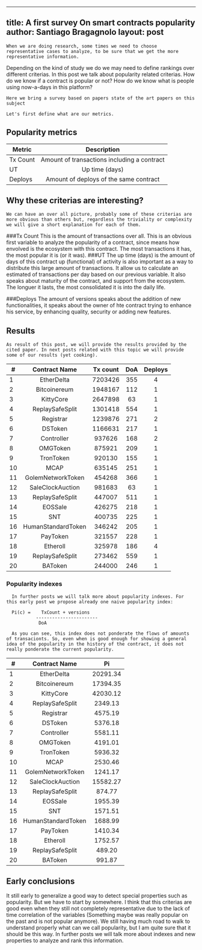 
---
title: A first survey On smart contracts popularity
author: Santiago Bragagnolo
layout: post
---

	When we are doing research, some times we need to choose representative cases to analyze, to be sure that we get the more representative information. 
Depending on the kind of study we do we may need to define rankings over different criterias. 
	In this post we talk about popularity related criterias.
	How do we know if a contract is popular or not? How do we know what is people using now-a-days in this platform? 

	Here we bring a survey based on papers state of the art papers on this subject
	
	Let's first define what are our metrics.


	

## Popularity metrics

	
| Metric        	 | Description   | 
| ------------- 	 |:-------------:| 
| Tx Count	         | Amount of transactions including a contract | 
| UT			 | Up time (days) | 
| Deploys		 | Amount of deploys of the same contract | 



## Why these criterias are interesting? 

    We can have an over all picture, probably some of these criterias are more obvious than others but, regardless the triviality or complexity we will give a short explanation for each of them.

 ###Tx Count
	This is the amount of transactions over all. This is an obvious first variable to analyze the popularity of a contract, since means how envolved is the ecosystem with this contract. 
	The most transactions it has, the most popular it is (or it was). 
 ###UT
	The up time (days) is the amount of days of this contract up (functional) of activity is also important as a way to distribute this large amount of transactions. It allow us to calculate an estimated of transactions per day based on our previous variable. 
	It also speaks about maturity of the contract, and support from the ecosystem. The longuer it lasts, the most consolidated it is into the daily life. 
	
 ###Deploys
	The amount of versions speaks about the addition of new functionalities, it speaks about the owner of hte contract trying to enhance his service, by enhancing quality, security or adding new features.
	


## Results
	As result of this post, we will provide the results provided by the cited paper. In next posts related with this topic we will provide some of our results (yet cooking).

| # | Contract Name     | Tx count | DoA      | Deploys |
|-- |:-----------------:|:--------:|:--------:|:-------:|
| 1 | EtherDelta        | 7203426  | 355      |       4 |
| 2 | Bitcoinereum      | 1948167  | 112      |       1 |
| 3 | KittyCore         | 2647898  | 63       |       1 |
| 4 | ReplaySafeSplit   | 1301418  | 554      |       1 |
| 5 | Registrar         | 1239876  | 271      |       2 |
| 6 | DSToken           | 1166631  | 217      |       1 |
| 7 | Controller        | 937626   | 168      |       2 |
| 8 | OMGToken          | 875921   | 209      |       1 |
| 9 | TronToken         | 920130   | 155      |       1 |
|10 | MCAP              | 635145   | 251      |       1 |
|11 | GolemNetworkToken | 454268   | 366      |       1 |
|12 | SaleClockAuction  | 981683   | 63       |       1 |
|13 | ReplaySafeSplit   | 447007   | 511      |       1 |
|14 | EOSSale           | 426275   | 218      |       1 |
|15 | SNT               | 400735   | 225      |       1 |
|16 | HumanStandardToken| 346242   | 205      |       1 |
|17 | PayToken          | 321557   | 228      |       1 |
|18 | Etheroll          | 325978   | 186      |       4 |
|19 | ReplaySafeSplit   | 273462   | 559      |       1 |
|20 | BAToken           | 244000   | 246      |       1 |


### Popularity indexes

      In further posts we will talk more about popularity indexes. For this early post we propose already one naive popularity index:

      Pi(c) =    TxCount + versions
               -----------------------
		        DoA

      As you can see, this index does not ponderate the flows of amounts of transacionts. So, even when is good enough for showing a general idea of the popularity in the history of the contract, it does not really ponderate the current popularity. 


| # | Contract Name     | Pi       |
|-- |:-----------------:|:-------: |
| 1 | EtherDelta        | 20291.34 |
| 2 | Bitcoinereum      | 17394.35 |
| 3 | KittyCore         | 42030.12 |
| 4 | ReplaySafeSplit   |  2349.13 |
| 5 | Registrar         |  4575.19 |
| 6 | DSToken           |  5376.18 |
| 7 | Controller        |  5581.11 |
| 8 | OMGToken          |  4191.01 |
| 9 | TronToken         |  5936.32 |
|10 | MCAP              |  2530.46 |
|11 | GolemNetworkToken |  1241.17 |
|12 | SaleClockAuction  | 15582.27 |
|13 | ReplaySafeSplit   |   874.77 |
|14 | EOSSale           |  1955.39 |
|15 | SNT               |  1571.51 |
|16 | HumanStandardToken|  1688.99 |
|17 | PayToken          |  1410.34 |
|18 | Etheroll          |  1752.57 |
|19 | ReplaySafeSplit   |   489.20 |
|20 | BAToken           |   991.87 |

## Early conclusions

   It still early to generalize a good way to detect special properties such as popularity. But we have to start by somewhere. 
   I think that this criterias are good even when they still not completely representative due to the lack of time correlation of the variables (Something maybe was really popular on the past and is not popular anymore). We still having much road to walk to understand properly what can we call popularity, but I am quite sure that it should be this way. 
   In further posts we will talk more about indexes and new properties to analyze and rank this information.



